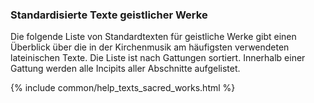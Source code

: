 ### Standardisierte Texte geistlicher Werke

Die folgende Liste von Standardtexten für geistliche Werke gibt einen Überblick über die in der Kirchenmusik am häufigsten verwendeten lateinischen Texte. Die Liste ist nach Gattungen sortiert. Innerhalb einer Gattung werden alle Incipits aller Abschnitte aufgelistet.

{% include common/help_texts_sacred_works.html %}
